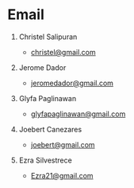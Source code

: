 ﻿# Email

1. Christel Salipuran
   - christel@gmail.com

2. Jerome Dador
   - jeromedador@gmail.com

3. Glyfa Paglinawan
   - glyfapaglinawan@gmail.com

4. Joebert Canezares
   - joebert@gmail.com

5. Ezra Silvestrece
   - Ezra21@gmail.com

